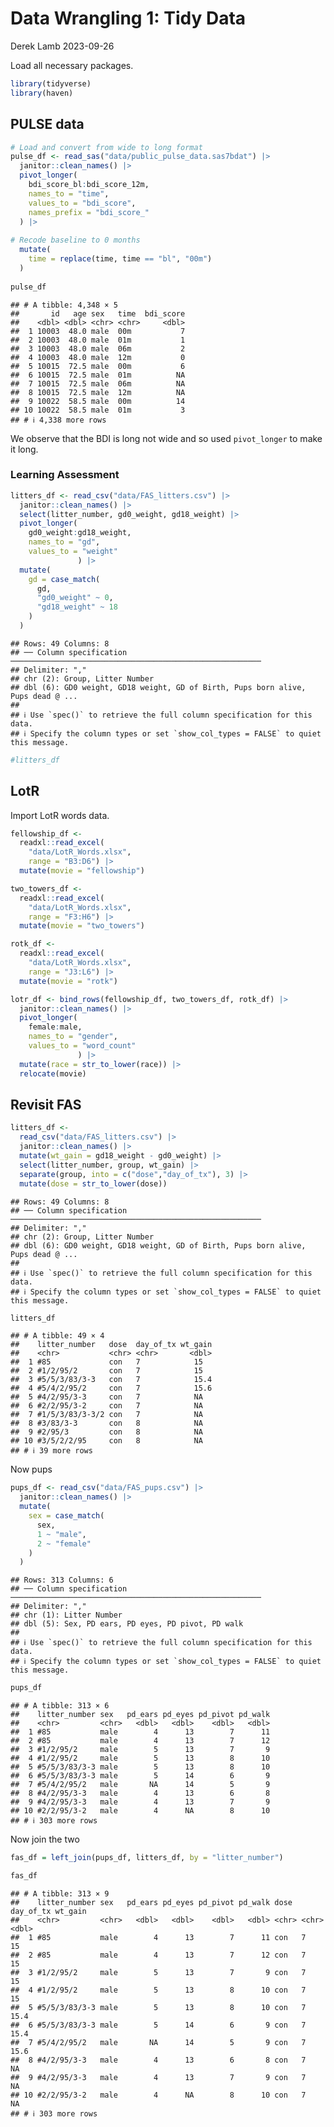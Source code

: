 Data Wrangling 1: Tidy Data
================
Derek Lamb
2023-09-26

Load all necessary packages.

``` r
library(tidyverse)
library(haven)
```

## PULSE data

``` r
# Load and convert from wide to long format
pulse_df <- read_sas("data/public_pulse_data.sas7bdat") |> 
  janitor::clean_names() |> 
  pivot_longer(
    bdi_score_bl:bdi_score_12m,
    names_to = "time",
    values_to = "bdi_score",
    names_prefix = "bdi_score_"
  ) |> 
  
# Recode baseline to 0 months
  mutate(
    time = replace(time, time == "bl", "00m")
  )
  
pulse_df
```

    ## # A tibble: 4,348 × 5
    ##       id   age sex   time  bdi_score
    ##    <dbl> <dbl> <chr> <chr>     <dbl>
    ##  1 10003  48.0 male  00m           7
    ##  2 10003  48.0 male  01m           1
    ##  3 10003  48.0 male  06m           2
    ##  4 10003  48.0 male  12m           0
    ##  5 10015  72.5 male  00m           6
    ##  6 10015  72.5 male  01m          NA
    ##  7 10015  72.5 male  06m          NA
    ##  8 10015  72.5 male  12m          NA
    ##  9 10022  58.5 male  00m          14
    ## 10 10022  58.5 male  01m           3
    ## # ℹ 4,338 more rows

We observe that the BDI is long not wide and so used `pivot_longer` to
make it long.

### Learning Assessment

``` r
litters_df <- read_csv("data/FAS_litters.csv") |> 
  janitor::clean_names() |>
  select(litter_number, gd0_weight, gd18_weight) |> 
  pivot_longer(
    gd0_weight:gd18_weight,
    names_to = "gd",
    values_to = "weight"
               ) |> 
  mutate(
    gd = case_match(
      gd,
      "gd0_weight" ~ 0,
      "gd18_weight" ~ 18
    )
  )
```

    ## Rows: 49 Columns: 8
    ## ── Column specification ────────────────────────────────────────────────────────
    ## Delimiter: ","
    ## chr (2): Group, Litter Number
    ## dbl (6): GD0 weight, GD18 weight, GD of Birth, Pups born alive, Pups dead @ ...
    ## 
    ## ℹ Use `spec()` to retrieve the full column specification for this data.
    ## ℹ Specify the column types or set `show_col_types = FALSE` to quiet this message.

``` r
#litters_df
```

## LotR

Import LotR words data.

``` r
fellowship_df <- 
  readxl::read_excel(
    "data/LotR_Words.xlsx", 
    range = "B3:D6") |> 
  mutate(movie = "fellowship")

two_towers_df <- 
  readxl::read_excel(
    "data/LotR_Words.xlsx", 
    range = "F3:H6") |> 
  mutate(movie = "two_towers")

rotk_df <- 
  readxl::read_excel(
    "data/LotR_Words.xlsx", 
    range = "J3:L6") |> 
  mutate(movie = "rotk")

lotr_df <- bind_rows(fellowship_df, two_towers_df, rotk_df) |> 
  janitor::clean_names() |> 
  pivot_longer(
    female:male,
    names_to = "gender",
    values_to = "word_count"
               ) |> 
  mutate(race = str_to_lower(race)) |> 
  relocate(movie)
```

## Revisit FAS

``` r
litters_df <- 
  read_csv("data/FAS_litters.csv") |> 
  janitor::clean_names() |> 
  mutate(wt_gain = gd18_weight - gd0_weight) |> 
  select(litter_number, group, wt_gain) |> 
  separate(group, into = c("dose","day_of_tx"), 3) |> 
  mutate(dose = str_to_lower(dose))
```

    ## Rows: 49 Columns: 8
    ## ── Column specification ────────────────────────────────────────────────────────
    ## Delimiter: ","
    ## chr (2): Group, Litter Number
    ## dbl (6): GD0 weight, GD18 weight, GD of Birth, Pups born alive, Pups dead @ ...
    ## 
    ## ℹ Use `spec()` to retrieve the full column specification for this data.
    ## ℹ Specify the column types or set `show_col_types = FALSE` to quiet this message.

``` r
litters_df
```

    ## # A tibble: 49 × 4
    ##    litter_number   dose  day_of_tx wt_gain
    ##    <chr>           <chr> <chr>       <dbl>
    ##  1 #85             con   7            15  
    ##  2 #1/2/95/2       con   7            15  
    ##  3 #5/5/3/83/3-3   con   7            15.4
    ##  4 #5/4/2/95/2     con   7            15.6
    ##  5 #4/2/95/3-3     con   7            NA  
    ##  6 #2/2/95/3-2     con   7            NA  
    ##  7 #1/5/3/83/3-3/2 con   7            NA  
    ##  8 #3/83/3-3       con   8            NA  
    ##  9 #2/95/3         con   8            NA  
    ## 10 #3/5/2/2/95     con   8            NA  
    ## # ℹ 39 more rows

Now pups

``` r
pups_df <- read_csv("data/FAS_pups.csv") |> 
  janitor::clean_names() |> 
  mutate(
    sex = case_match(
      sex,
      1 ~ "male",
      2 ~ "female"
    )
  )
```

    ## Rows: 313 Columns: 6
    ## ── Column specification ────────────────────────────────────────────────────────
    ## Delimiter: ","
    ## chr (1): Litter Number
    ## dbl (5): Sex, PD ears, PD eyes, PD pivot, PD walk
    ## 
    ## ℹ Use `spec()` to retrieve the full column specification for this data.
    ## ℹ Specify the column types or set `show_col_types = FALSE` to quiet this message.

``` r
pups_df
```

    ## # A tibble: 313 × 6
    ##    litter_number sex   pd_ears pd_eyes pd_pivot pd_walk
    ##    <chr>         <chr>   <dbl>   <dbl>    <dbl>   <dbl>
    ##  1 #85           male        4      13        7      11
    ##  2 #85           male        4      13        7      12
    ##  3 #1/2/95/2     male        5      13        7       9
    ##  4 #1/2/95/2     male        5      13        8      10
    ##  5 #5/5/3/83/3-3 male        5      13        8      10
    ##  6 #5/5/3/83/3-3 male        5      14        6       9
    ##  7 #5/4/2/95/2   male       NA      14        5       9
    ##  8 #4/2/95/3-3   male        4      13        6       8
    ##  9 #4/2/95/3-3   male        4      13        7       9
    ## 10 #2/2/95/3-2   male        4      NA        8      10
    ## # ℹ 303 more rows

Now join the two

``` r
fas_df = left_join(pups_df, litters_df, by = "litter_number")

fas_df
```

    ## # A tibble: 313 × 9
    ##    litter_number sex   pd_ears pd_eyes pd_pivot pd_walk dose  day_of_tx wt_gain
    ##    <chr>         <chr>   <dbl>   <dbl>    <dbl>   <dbl> <chr> <chr>       <dbl>
    ##  1 #85           male        4      13        7      11 con   7            15  
    ##  2 #85           male        4      13        7      12 con   7            15  
    ##  3 #1/2/95/2     male        5      13        7       9 con   7            15  
    ##  4 #1/2/95/2     male        5      13        8      10 con   7            15  
    ##  5 #5/5/3/83/3-3 male        5      13        8      10 con   7            15.4
    ##  6 #5/5/3/83/3-3 male        5      14        6       9 con   7            15.4
    ##  7 #5/4/2/95/2   male       NA      14        5       9 con   7            15.6
    ##  8 #4/2/95/3-3   male        4      13        6       8 con   7            NA  
    ##  9 #4/2/95/3-3   male        4      13        7       9 con   7            NA  
    ## 10 #2/2/95/3-2   male        4      NA        8      10 con   7            NA  
    ## # ℹ 303 more rows
